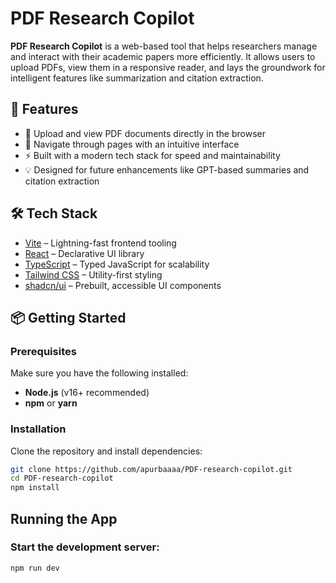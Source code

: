 # PDF Research Copilot

**PDF Research Copilot** is a web-based tool that helps researchers manage and interact with their academic papers more efficiently. It allows users to upload PDFs, view them in a responsive reader, and lays the groundwork for intelligent features like summarization and citation extraction.

## 🚀 Features

- 📄 Upload and view PDF documents directly in the browser
- 🧭 Navigate through pages with an intuitive interface
- ⚡ Built with a modern tech stack for speed and maintainability
- 💡 Designed for future enhancements like GPT-based summaries and citation extraction

## 🛠️ Tech Stack

- [Vite](https://vitejs.dev/) – Lightning-fast frontend tooling
- [React](https://reactjs.org/) – Declarative UI library
- [TypeScript](https://www.typescriptlang.org/) – Typed JavaScript for scalability
- [Tailwind CSS](https://tailwindcss.com/) – Utility-first styling
- [shadcn/ui](https://ui.shadcn.dev/) – Prebuilt, accessible UI components

## 📦 Getting Started

### Prerequisites

Make sure you have the following installed:

- **Node.js** (v16+ recommended)
- **npm** or **yarn**

### Installation

Clone the repository and install dependencies:

```bash
git clone https://github.com/apurbaaaa/PDF-research-copilot.git
cd PDF-research-copilot
npm install
```

## Running the App
### Start the development server:

```bash
npm run dev
```
